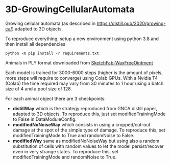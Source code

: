 # 3D-GrowingCellularAutomata
Growing cellular automata (as described in https://distill.pub/2020/growing-ca/) adapted to 3D objects.


To reproduce everything, setup a new environment using python 3.8 and then install all dependencies
```
python -m pip install -r requirements.txt
```

Animals in PLY format downloaded from [SketchFab-WaxFreeOintment](https://sketchfab.com/WaxFreeOintment/models)

Each model is trained for 3000-6000 steps (higher is the amount of pixels, more steps will require to converge) using
Colab GPUs. With a Nvidia T4 (Colab) the time required may vary from 30 minutes to 1 hour using a batch size of 4 and a pool size of 128.

For each animal object there are 3 checkpoints:

* **distillWay** which is the strategy reproduced from GNCA distill paper, adapted to 3D objects. To reproduce this, just set modifiedTrainingMode to False in DataModuleConfig.
* **modifiedNoNoiseWay** which consists in using a cropped/cut-out damage at the spot of the simple type of damage. To reproduce this, set modifiedTrainingMode to True and randomNoise to False.
* **modifiedWay** same as modifiedNoNoiseWay but using also a random substitution of cells with random values to let the model persist/recover even in very strange states. To reproduce this, set modifiedTrainingMode and randomNoise to True.